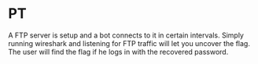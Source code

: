 # PT
A FTP server is setup and a bot connects to it in certain intervals.
Simply running wireshark and listening for FTP traffic will let you uncover the flag.
The user will find the flag if he logs in with the recovered password.
